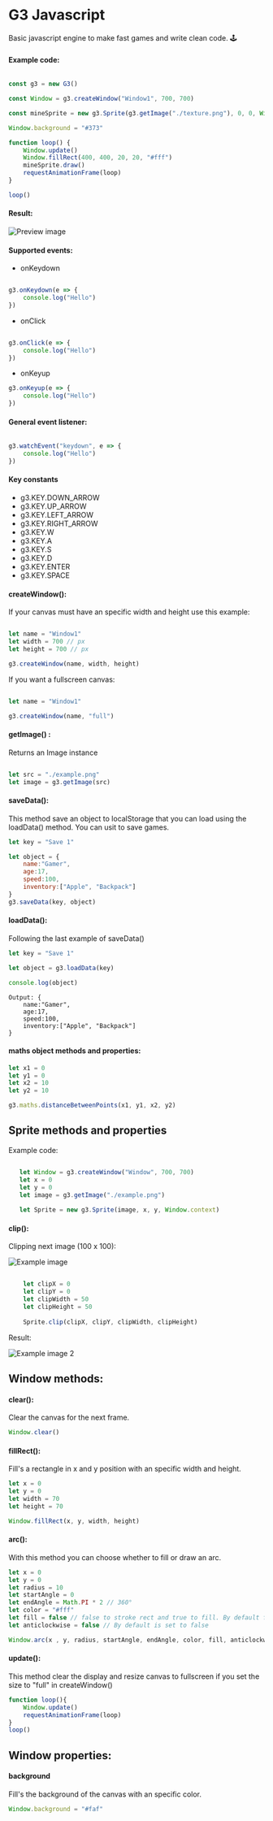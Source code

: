 # G3 Javascript
Basic javascript engine to make fast games and write clean code. 🕹️
#### Example code:
```js

const g3 = new G3()

const Window = g3.createWindow("Window1", 700, 700)

const mineSprite = new g3.Sprite(g3.getImage("./texture.png"), 0, 0, Window.context)

Window.background = "#373"

function loop() {
    Window.update()
    Window.fillRect(400, 400, 20, 20, "#fff")
    mineSprite.draw()
    requestAnimationFrame(loop)
}

loop()
```
#### Result:

![Preview image](/assets/example.png)

#### Supported events:

- onKeydown
```js

g3.onKeydown(e => {
    console.log("Hello")
})
```
- onClick
```js

g3.onClick(e => {
    console.log("Hello")
})
```

- onKeyup
```js
g3.onKeyup(e => {
    console.log("Hello")
})
```
#### General event listener:

```js

g3.watchEvent("keydown", e => {
    console.log("Hello")
})
```
#### Key constants
- g3.KEY.DOWN_ARROW
- g3.KEY.UP_ARROW
- g3.KEY.LEFT_ARROW
- g3.KEY.RIGHT_ARROW
- g3.KEY.W
- g3.KEY.A
- g3.KEY.S
- g3.KEY.D
- g3.KEY.ENTER
- g3.KEY.SPACE

#### createWindow():

If your canvas must have an specific width and height use this example:
```js

let name = "Window1"
let width = 700 // px
let height = 700 // px

g3.createWindow(name, width, height)
```
If you want a fullscreen canvas:
```js

let name = "Window1"

g3.createWindow(name, "full")
```
#### getImage() :
Returns an Image instance

```js

let src = "./example.png"
let image = g3.getImage(src)
```
#### saveData():
This method save an object to localStorage that you can load using the loadData() method. You can usit to save games.
```js
let key = "Save 1"

let object = {
    name:"Gamer",
    age:17,
    speed:100,
    inventory:["Apple", "Backpack"]
}
g3.saveData(key, object)
```
#### loadData():
Following the last example of saveData()
```js
let key = "Save 1"

let object = g3.loadData(key)

console.log(object)
```
```
Output: {
    name:"Gamer",
    age:17,
    speed:100,
    inventory:["Apple", "Backpack"]
}
```

#### maths object methods and properties:
```js
let x1 = 0
let y1 = 0
let x2 = 10
let y2 = 10

g3.maths.distanceBetweenPoints(x1, y1, x2, y2) 
```
## Sprite methods and properties

Example code:
```js

   let Window = g3.createWindow("Window", 700, 700)
   let x = 0
   let y = 0
   let image = g3.getImage("./example.png")
   
   let Sprite = new g3.Sprite(image, x, y, Window.context)
```

####  clip():

Clipping next image (100 x 100):

![Example image](/assets/example2.png)

```js

    let clipX = 0
    let clipY = 0
    let clipWidth = 50
    let clipHeight = 50
    
    Sprite.clip(clipX, clipY, clipWidth, clipHeight)
```
Result:

![Example image 2](/assets/example3.png)
## Window methods:
#### clear():
Clear the canvas for the next frame.
```js
Window.clear()
```

#### fillRect():
Fill's a rectangle in x and y position with an specific width and height.
```js
let x = 0
let y = 0
let width = 70
let height = 70

Window.fillRect(x, y, width, height)
```
#### arc():
With this method you can choose whether to fill or draw an arc.
```js
let x = 0
let y = 0
let radius = 10
let startAngle = 0
let endAngle = Math.PI * 2 // 360°
let color = "#fff"
let fill = false // false to stroke rect and true to fill. By default fill is set true.
let anticlockwise = false // By default is set to false

Window.arc(x , y, radius, startAngle, endAngle, color, fill, anticlockwise)
```

#### update():
This method clear the display and resize canvas to fullscreen if you set the size to "full" in createWindow()
```js
function loop(){
    Window.update()
    requestAnimationFrame(loop)
}
loop()
```
## Window properties:

#### background
Fill's the background of the canvas with an specific color.
```js
Window.background = "#faf"
```

